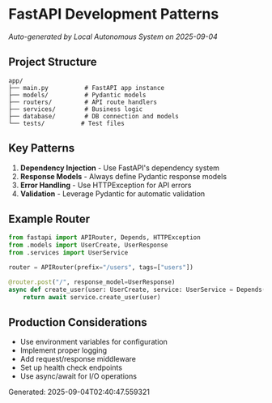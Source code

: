 # FastAPI Development Patterns
*Auto-generated by Local Autonomous System on 2025-09-04*

## Project Structure
```
app/
├── main.py          # FastAPI app instance
├── models/          # Pydantic models
├── routers/         # API route handlers
├── services/        # Business logic
├── database/        # DB connection and models
└── tests/          # Test files
```

## Key Patterns
1. **Dependency Injection** - Use FastAPI's dependency system
2. **Response Models** - Always define Pydantic response models
3. **Error Handling** - Use HTTPException for API errors
4. **Validation** - Leverage Pydantic for automatic validation

## Example Router
```python
from fastapi import APIRouter, Depends, HTTPException
from .models import UserCreate, UserResponse
from .services import UserService

router = APIRouter(prefix="/users", tags=["users"])

@router.post("/", response_model=UserResponse)
async def create_user(user: UserCreate, service: UserService = Depends()):
    return await service.create_user(user)
```

## Production Considerations
- Use environment variables for configuration
- Implement proper logging
- Add request/response middleware
- Set up health check endpoints
- Use async/await for I/O operations

Generated: 2025-09-04T02:40:47.559321
